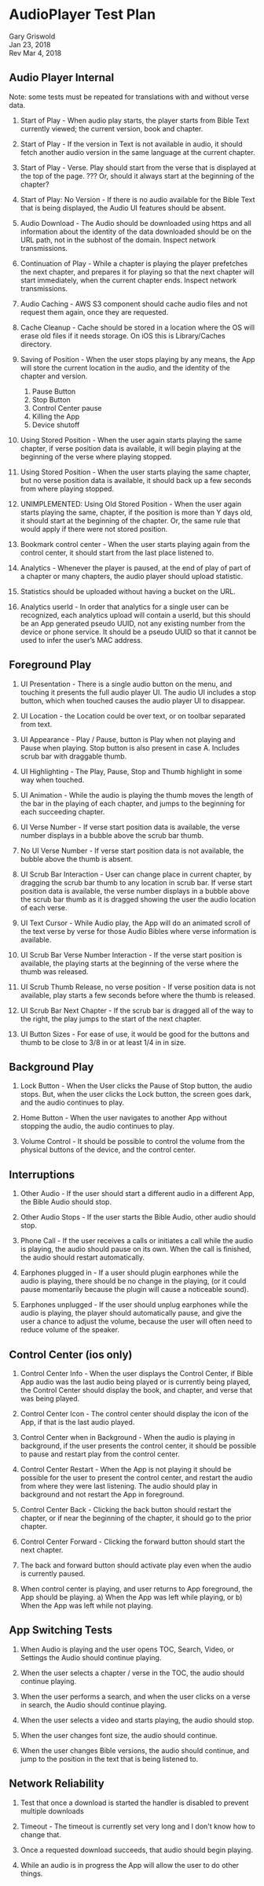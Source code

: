 AudioPlayer Test Plan
=====================
Gary Griswold  
Jan 23, 2018  
Rev Mar 4, 2018  

Audio Player Internal
---------------------

Note: some tests must be repeated for translations with and without verse data.

1.	Start of Play - When audio play starts, the player starts from Bible Text currently viewed; the current version, book and chapter.

2. Start of Play -  If the version in Text is not available in audio, it should fetch another audio version in the same language at the current chapter.

3.	Start of Play - Verse.  Play should start from the verse that is displayed at the top of the page. ??? Or, should it always start at the beginning of the chapter?

4.	Start of Play: No Version - If there is no audio available for the Bible Text that is being displayed, the Audio UI features should be absent.


5.	Audio Download - The Audio should be downloaded using https and all information about the identity of the data downloaded should be on the URL path, not in the subhost of the domain. Inspect network transmissions.


6.	Continuation of Play - While a chapter is playing the player prefetches the next chapter, and prepares it for playing so that the next chapter will start immediately, when the current chapter ends.  Inspect network transmissions.

7.	Audio Caching - AWS S3 component should cache audio files and not request them again, once they are requested.

8.	Cache Cleanup - Cache should be stored in a location where the OS will erase old files if it needs storage. On iOS this is Library/Caches directory.


9.	Saving of Position - When the user stops playing by any means, the App will store the current location in the audio, and the identity of the chapter and version.
	1. Pause Button
	2. Stop Button
	3. Control Center pause
	4. Killing the App
	5. Device shutoff	

10.	Using Stored Position - When the user again starts playing the same chapter, if verse position data is available, it will begin playing at the beginning of the verse where playing stopped.

11.	Using Stored Position - When the user starts playing the same chapter, but no verse position data is available, it should back up a few seconds from where playing stopped.

12.	UNIMPLEMENTED: Using Old Stored Position - When the user again starts playing the same, chapter, if the position is more than Y days old, it should start at the beginning of the chapter. Or, the same rule that would apply if there were not stored position.

13.	Bookmark control center - When the user starts playing again from the control center, it should start from the last place listened to.

14.	Analytics - Whenever the player is paused, at the end of play of part of a chapter or many chapters, the audio player should upload statistic.

15.	Statistics should be uploaded without having a bucket on the URL.

16.	Analytics userId - In order that analytics for a single user can be recognized, each analytics upload will contain a userId, but this should be an App generated pseudo UUID, not any existing number from the device or phone service. It should be a pseudo UUID so that it cannot be used to infer the user’s MAC address.
	
Foreground Play
---------------

1.	UI Presentation - There is a single audio button on the menu, and touching it presents the full audio player UI. The audio UI includes a stop button, which when touched causes the audio player UI to disappear.

2.	UI Location - the Location could be over text, or on toolbar separated from text.

3.	UI Appearance - Play / Pause, button is Play when not playing and Pause when playing. Stop button is also present in case A. Includes scrub bar with draggable thumb.


4.	UI Highlighting - The Play, Pause, Stop and Thumb highlight in some way when touched.

5.	UI Animation - While the audio is playing the thumb moves the length of the bar in the playing of each chapter, and jumps to the beginning for each succeeding chapter.


6.	UI Verse Number - If verse start position data is available, the verse number displays in a bubble above the scrub bar thumb.

6.	No UI Verse Number - If verse start position data is not available, the bubble above the thumb is absent.

7.	UI Scrub Bar Interaction - User can change place in current chapter, by dragging the scrub bar thumb to any location in scrub bar. If verse start position data is available, the verse number displays in a bubble above the scrub bar thumb as it is dragged showing the user the audio location of each verse.

8.	UI Text Cursor - While Audio play, the App will do an animated scroll of the text verse by verse for those Audio Bibles where verse information is available.

9.	UI Scrub Bar Verse Number Interaction - If the verse start position is available, the playing starts at the beginning of the verse where the thumb was released.

10. UI Scrub Thumb Release, no verse position - If verse position data is not available, play starts a few seconds before where the thumb is released.

11.	UI Scrub Bar Next Chapter - If the scrub bar is dragged all of the way to the right, the play jumps to the start of the next chapter.


12.	UI Button Sizes - For ease of use, it would be good for the buttons and thumb to be close to 3/8 in or at least 1/4 in in size.
	
Background Play
---------------

1.	Lock Button - When the User clicks the Pause of Stop button, the audio stops. But, when the user clicks the Lock button, the screen goes dark, and the audio continues to play.


2.	Home Button - When the user navigates to another App without stopping the audio, the audio continues to play.

3.	Volume Control - It should be possible to control the volume from the physical buttons of the device, and the control center.

Interruptions
-------------

1.	Other Audio - If the user should start a different audio in a different App, the Bible Audio should stop.

1.	Other Audio Stops - If the user starts the Bible Audio, other audio should stop.

2.	Phone Call - If the user receives a calls or initiates a call while the audio is playing, the audio should pause on its own. When the call is finished, the audio should restart automatically.


3.	Earphones plugged in - If a user should plugin earphones while the audio is playing, there should be no change in the playing, (or it could pause momentarily because the plugin will cause a noticeable sound).


4.	Earphones unplugged - If the user should unplug earphones while the audio is playing, the player should automatically pause, and give the user a chance to adjust the volume, because the user will often need to reduce volume of the speaker.

Control Center (ios only)
-------------------------

1.	Control Center Info - When the user displays the Control Center, if Bible App audio was the last audio being played or is currently being played, the Control Center should display the book, and chapter, and verse that was being played.

2.	Control Center Icon - The control center should display the icon of the App, if that is the last audio played.

3.	Control Center when in Background - When the audio is playing in background, if the user presents the control center, it should be possible to pause and restart play from the control center.


4.	Control Center Restart - When the App is not playing it should be possible for the user to present the control center, and restart the audio from where they were last listening. The audio should play in background and not restart the App in foreground.

5.	Control Center Back - Clicking the back button should restart the chapter, or if near the beginning of the chapter, it should go to the prior chapter.

6.	Control Center Forward - Clicking the forward button should start the next chapter.

7.	The back and forward button should activate play even when the audio is currently paused.

8.	When control center is playing, and user returns to App foreground, the App should be playing. a) When the App was left while playing, or b) When the App was left while not playing.

App Switching Tests
-------------------

1.	When Audio is playing and the user opens TOC, Search, Video, or Settings the Audio should continue playing.

2.	When the user selects a chapter / verse in the TOC, the audio should continue playing.

3.	When the user performs a search, and when the user clicks on a verse in search, the Audio should continue playing.

4.	When the user selects a video and starts playing, the audio should stop.

5.	When the user changes font size, the audio should continue.

6.	When the user changes Bible versions, the audio should continue, and jump to the position in the text that is being listened to.

Network Reliability
-------------------

1.	Test that once a download is started the handler is disabled to prevent multiple downloads

2.	Timeout - The timeout is currently set very long and I don't know how to change that.

3.	Once a requested download succeeds, that audio should begin playing.

4.	While an audio is in progress the App will allow the user to do other things.

